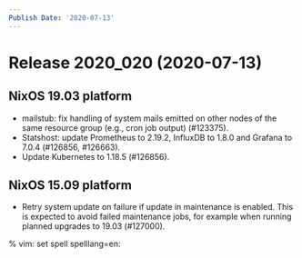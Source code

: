 ```yaml
---
Publish Date: '2020-07-13'
---
```


# Release 2020_020 (2020-07-13)

## NixOS 19.03 platform

- mailstub: fix handling of system mails emitted on other nodes of the same
  resource group (e.g., cron job output) (#123375).
- Statshost: update Prometheus to 2.19.2, InfluxDB to 1.8.0 and
  Grafana to 7.0.4 (#126856, #126663).
- Update Kubernetes to 1.18.5 (#126856).

## NixOS 15.09 platform

- Retry system update on failure if update in maintenance is enabled.
  This is expected to avoid failed maintenance jobs, for example when
  running planned upgrades to 19.03 (#127000).

% vim: set spell spelllang=en:
